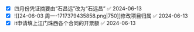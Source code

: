 

- [x] 四月份凭证摘要由“石昌远”改为“石远昌” ✅ 2024-06-13
- [x] ![[24-06-03 周一-1717379435858.png|750]]修改项目归属 ✅ 2024-06-13
- [x] it申请填上江门珠西各个合同的开票额 ✅ 2024-06-13

